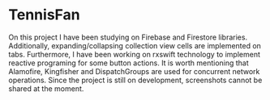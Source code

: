 # TennisFan
On this project I have been studying on Firebase and Firestore libraries. Additionally, expanding/collapsing collection view cells are implemented on tabs. Furthermore, I have been working on rxswift technology to implement reactive programing for some button actions. It is worth mentioning that Alamofire, Kingfisher and DispatchGroups are used for concurrent network operations.
Since the project is still on development, screenshots cannot be shared at the moment.
